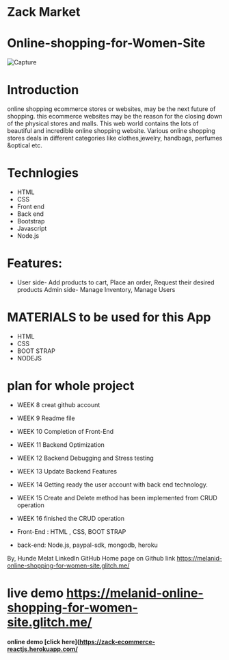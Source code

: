 # Zack Market
# Online-shopping-for-Women-Site
![Capture](https://user-images.githubusercontent.com/56972782/68369639-a003aa80-00ef-11ea-8839-25fd73db14e8.JPG)

# Introduction
online shopping ecommerce stores or websites, may be the next future of shopping. 
this ecommerce websites may be the reason for the closing down of the physical stores and malls. 
This web world contains the lots of beautiful and incredible online shopping website. 
Various online shopping stores deals in different categories like
clothes,jewelry, handbags, perfumes &optical etc.

# Technlogies 
* HTML
* CSS
* Front end
* Back end
* Bootstrap
* Javascript
* Node.js

# Features:
* User side- Add products to cart, Place an order, Request their desired products Admin side-
Manage Inventory, Manage Users

# MATERIALS to be used for this App
 * HTML
* CSS
* BOOT STRAP
* NODEJS


# plan for whole project
* WEEK 8 creat github account
* WEEK 9 Readme file
* WEEK 10 Completion of Front-End
* WEEK 11 Backend Optimization
* WEEK 12 Backend Debugging and Stress testing
* WEEK 13 Update Backend Features
* WEEK 14 Getting ready the user account with back end technology.
* WEEK 15 Create and Delete method has been implemented from CRUD operation
 * WEEK 16 finished the CRUD operation 

 * Front-End : HTML , CSS, BOOT STRAP

* back-end: Node.js,  paypal-sdk, mongodb, heroku




By, Hunde Melat LinkedIn GitHub
 Home page on Github <a> link https://melanid-online-shopping-for-women-site.glitch.me/
 
 # live demo https://melanid-online-shopping-for-women-site.glitch.me/
 
#### online demo [click here](https://zack-ecommerce-reactjs.herokuapp.com/

